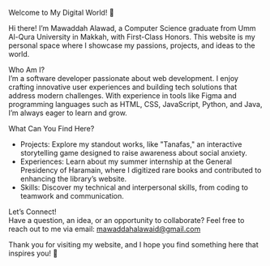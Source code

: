 Welcome to My Digital World! 🌟  

Hi there! I’m Mawaddah Alawad, a Computer Science graduate from Umm Al-Qura University in Makkah, with First-Class Honors. This website is my personal space where I showcase my passions, projects, and ideas to the world.  

Who Am I?  
I’m a software developer passionate about web development. I enjoy crafting innovative user experiences and building tech solutions that address modern challenges. With experience in tools like Figma and programming languages such as HTML, CSS, JavaScript, Python, and Java, I’m always eager to learn and grow.  

What Can You Find Here?  
- Projects: Explore my standout works, like "Tanafas," an interactive storytelling game designed to raise awareness about social anxiety.  
- Experiences: Learn about my summer internship at the General Presidency of Haramain, where I digitized rare books and contributed to enhancing the library’s website.  
- Skills: Discover my technical and interpersonal skills, from coding to teamwork and communication.  

Let’s Connect!  
Have a question, an idea, or an opportunity to collaborate? Feel free to reach out to me via email: mawaddahalawaid@gmail.com 

Thank you for visiting my website, and I hope you find something here that inspires you! 🚀  

